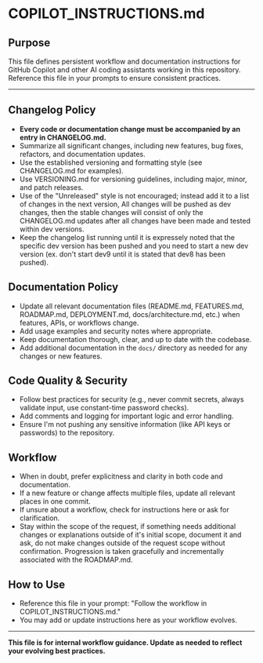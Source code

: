 # COPILOT_INSTRUCTIONS.md

## Purpose
This file defines persistent workflow and documentation instructions for GitHub Copilot and other AI coding assistants working in this repository. Reference this file in your prompts to ensure consistent practices.

---

## Changelog Policy
- **Every code or documentation change must be accompanied by an entry in CHANGELOG.md.**
- Summarize all significant changes, including new features, bug fixes, refactors, and documentation updates.
- Use the established versioning and formatting style (see CHANGELOG.md for examples).
- Use VERSIONING.md for versioning guidelines, including major, minor, and patch releases.
- Use of the "Unreleased" style is not encouraged; instead add it to a list of changes in the next version, All changes will be pushed as dev changes, then the stable changes will consist of only the CHANGELOG.md updates after all changes have been made and tested within dev versions.
- Keep the changelog list running until it is expressely noted that the specific dev version has been pushed and you need to start a new dev version (ex. don't start dev9 until it is stated that dev8 has been pushed).

## Documentation Policy
- Update all relevant documentation files (README.md, FEATURES.md, ROADMAP.md, DEPLOYMENT.md, docs/architecture.md, etc.) when features, APIs, or workflows change.
- Add usage examples and security notes where appropriate.
- Keep documentation thorough, clear, and up to date with the codebase.
- Add additional documentation in the `docs/` directory as needed for any changes or new features.

## Code Quality & Security
- Follow best practices for security (e.g., never commit secrets, always validate input, use constant-time password checks).
- Add comments and logging for important logic and error handling.
- Ensure I'm not pushing any sensitive information (like API keys or passwords) to the repository.

## Workflow
- When in doubt, prefer explicitness and clarity in both code and documentation.
- If a new feature or change affects multiple files, update all relevant places in one commit.
- If unsure about a workflow, check for instructions here or ask for clarification.
- Stay within the scope of the request, if something needs additional changes or explanations outside of it's initial scope, document it and ask, do not make changes outside of the request scope without confirmation. Progression is taken gracefully and incrementally associated with the ROADMAP.md.

## How to Use
- Reference this file in your prompt: "Follow the workflow in COPILOT_INSTRUCTIONS.md."
- You may add or update instructions here as your workflow evolves.

---

**This file is for internal workflow guidance. Update as needed to reflect your evolving best practices.**
